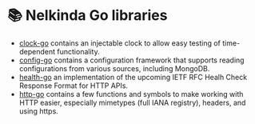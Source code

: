 # 📚 Nelkinda Go libraries

- [clock-go](https://github.com/nelkinda/clock-go) contains an injectable clock to allow easy testing of time-dependent functionality.
- [config-go](https://github.com/nelkinda/config-go) contains a configuration framework that supports reading configurations from various sources, including MongoDB.
- [health-go](https://github.com/nelkinda/health-go) an implementation of the upcoming IETF RFC Healh Check Response Format for HTTP APIs.
- [http-go](https://github.com/nelkinda/http-go) contains a few functions and symbols to make working with HTTP easier, especially mimetypes (full IANA registry), headers, and using https.
